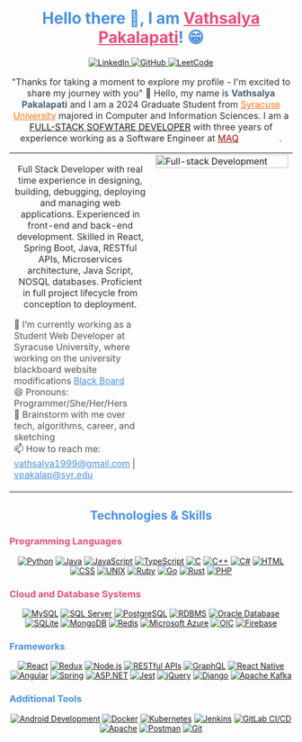 <!-- Center Header and Social Icons -->
<div align="center">
  <h1 style="color: #4A90E2;">Hello there 👋, I am <a href="https://github.com/vathsalya9" style="color: #E94E77;">Vathsalya Pakalapati</a>! 😁</h1>
  <p>
    <a href="https://www.linkedin.com/in/vathsalya-pakalapati/">
      <img src="https://img.shields.io/badge/-LinkedIn-%230077B5?logo=linkedin&style=flat" alt="LinkedIn" />
    </a>
    <a href="https://github.com/vathsalya9">
      <img src="https://img.shields.io/badge/-GitHub-%23121011?logo=github&style=flat" alt="GitHub" />
    </a>
    <a href="https://leetcode.com/vathsalya/">
      <img src="https://img.shields.io/badge/-LeetCode-%23F9D83C?logo=leetcode&style=flat" alt="LeetCode" />
    </a>
  </p>
  <p class="typewriter" id="typing-effect"></p> 
</div>

<div align="center">
  <p style="color: #333; font-size: 16px;">
    "Thanks for taking a moment to explore my profile - I'm excited to share my journey with you" 🚀
    Hello, my name is <strong style="color: #4A6274;">Vathsalya Pakalapati</strong> and I am a 2024 Graduate Student from <a href="https://www.syracuse.edu/" style="color: #FF7518;">Syracuse University</a> majored in Computer and Information Sciences.
   I am a <a href="">FULL-STACK SOFWTARE DEVELOPER</a> with three years of experience working as a Software Engineer at <a href="https://www.maqsoftware.com" style="color: #990F02;">MAQ</a> <a href="https://www.maqsoftware.com" style="color: #FFFFFF;">Software</a>.
  </p>
</div>
<table width="100%">
<tr>
  <td width="50%" valign="top">
<!-- Profile Information -->
<div align="center">
  <p style="color: #333; font-size: 16px;">
   Full Stack Developer with real time experience in designing, building, debugging, deploying and managing web applications. Experienced in front-end and back-end development. Skilled in React, Spring Boot, Java, RESTful APIs, Microservices architecture, Java Script, NOSQL databases. Proficient in full project lifecycle from conception to deployment.
  </p>
</div>
<div align="left">
  <ul style="color: #555; list-style-type: none; padding: 0;">
    <li>🔭 I’m currently working as a Student Web Developer at Syracuse University, where working on the university blackboard website modifications <a href="https://blackboard.syracuse.edu/" style="color: #4A90E2;">Black Board</a></li>
    <li>😄 Pronouns: Programmer/She/Her/Hers</li>
    <li>💬 Brainstorm with me over tech, algorithms, career, and sketching</li>
    <li>📫 How to reach me: <a href="mailto:vathsalya1999@gmail.com" style="color: #4A90E2;">
      vathsalya1999@gmail.com</a> 
      | <a href="mailto:vpakalap@syr.edu" style="color: #4A90E2;">vpakalap@syr.edu</a></li>
  </ul>
</div>
</td>
 <td width="50%" valign="top">
    <img src="https://res.cloudinary.com/practicaldev/image/fetch/s--2bZIjPGC--/c_limit%2Cf_auto%2Cfl_progressive%2Cq_66%2Cw_880/https://dev-to-uploads.s3.amazonaws.com/i/d4tvukbt5mra37cvwklk.gif" alt="Full-stack Development" style="width: 100%; height: auto;" />
  </td>
  </tr>
</table>

<!-- Two Column Layout for Technology Skills and Image -->
<h2 align="center" style="color: #4A90E2;">Technologies & Skills</h2>

<!-- Programming Languages -->
<h3 style="color: #E94E77;">Programming Languages</h3>
<p align="center">
  <a href="#"><img src="https://img.shields.io/badge/-Python-%2335766A?logo=python&style=flat" alt="Python" /></a>
  <a href="#"><img src="https://img.shields.io/badge/-Java-%23F89820?logo=java&style=flat" alt="Java" /></a>
  <a href="#"><img src="https://img.shields.io/badge/-JavaScript-%23F7E018?logo=javascript&style=flat" alt="JavaScript" /></a>
  <a href="#"><img src="https://img.shields.io/badge/-TypeScript-%232B7489?logo=typescript&style=flat" alt="TypeScript" /></a>
  <a href="#"><img src="https://img.shields.io/badge/-C-%2300594F?logo=c&style=flat" alt="C" /></a>
  <a href="#"><img src="https://img.shields.io/badge/-C%2B%2B-%2300594F?logo=cplusplus&style=flat" alt="C++" /></a>
  <a href="#"><img src="https://img.shields.io/badge/-C%23-%232F6C8F?logo=csharp&style=flat" alt="C#" /></a>
  <a href="#"><img src="https://img.shields.io/badge/-HTML-%23E44D26?logo=html5&style=flat" alt="HTML" /></a>
  <a href="#"><img src="https://img.shields.io/badge/-CSS-%231572B6?logo=css3&style=flat" alt="CSS" /></a>
  <a href="#"><img src="https://img.shields.io/badge/-UNIX-%23F4B400?logo=unix&style=flat" alt="UNIX" /></a>
  <a href="#"><img src="https://img.shields.io/badge/-Ruby-%23CC342D?logo=ruby&style=flat" alt="Ruby" /></a>
  <a href="#"><img src="https://img.shields.io/badge/-Go-%2300ADD8?logo=go&style=flat" alt="Go" /></a>
  <a href="#"><img src="https://img.shields.io/badge/-Rust-%234A1F77?logo=rust&style=flat" alt="Rust" /></a>
  <a href="#"><img src="https://img.shields.io/badge/-PHP-%23777BB4?logo=php&style=flat" alt="PHP" /></a>
</p>

<!-- Cloud and Database Systems -->
<h3 style="color: #E94E77;">Cloud and Database Systems</h3>
<p align="center">
  <a href="#"><img src="https://img.shields.io/badge/-MySQL-%234F5D73?logo=mysql&style=flat" alt="MySQL" /></a>
  <a href="#"><img src="https://img.shields.io/badge/-SQL%20Server-%234F5D73?logo=microsoftsqlserver&style=flat" alt="SQL Server" /></a>
  <a href="#"><img src="https://img.shields.io/badge/-PostgreSQL-%233F5F7F?logo=postgresql&style=flat" alt="PostgreSQL" /></a>
  <a href="#"><img src="https://img.shields.io/badge/-RDBMS-%233F5F7F?style=flat" alt="RDBMS" /></a>
  <a href="#"><img src="https://img.shields.io/badge/-Oracle%20Database-%23F80000?logo=oracle&style=flat" alt="Oracle Database" /></a>
  <a href="#"><img src="https://img.shields.io/badge/-SQLite-%2307405F?logo=sqlite&style=flat" alt="SQLite" /></a>
  <a href="#"><img src="https://img.shields.io/badge/-MongoDB-%2347A248?logo=mongodb&style=flat" alt="MongoDB" /></a>
  <a href="#"><img src="https://img.shields.io/badge/-Redis-%23D82C20?logo=redis&style=flat" alt="Redis" /></a>
  <a href="#"><img src="https://img.shields.io/badge/-Microsoft%20Azure-%235F99C7?logo=microsoftazure&style=flat" alt="Microsoft Azure" /></a>
  <a href="#"><img src="https://img.shields.io/badge/-OIC-%23FF7F00?style=flat" alt="OIC" /></a>
  <a href="#"><img src="https://img.shields.io/badge/-Firebase-%23FFCA28?logo=firebase&style=flat" alt="Firebase" /></a>
</p>

<!-- Frameworks -->
<h3 style="color: #4A90E2;">Frameworks</h3>
<p align="center">
  <a href="#"><img src="https://img.shields.io/badge/-React-%23282C34?logo=react&style=flat" alt="React" /></a>
  <a href="#"><img src="https://img.shields.io/badge/-Redux-%23593D88?logo=redux&style=flat" alt="Redux" /></a>
  <a href="#"><img src="https://img.shields.io/badge/-Node.js-%234E9F2A?logo=node.js&style=flat" alt="Node.js" /></a>
  <a href="#"><img src="https://img.shields.io/badge/-RESTful%20APIs-%23000000?style=flat" alt="RESTful APIs" /></a>
  <a href="#"><img src="https://img.shields.io/badge/-GraphQL-%E10098?logo=graphql&style=flat" alt="GraphQL" /></a>
  <a href="#"><img src="https://img.shields.io/badge/-React%20Native-%23000000?logo=react&style=flat" alt="React Native" /></a>
  <a href="#"><img src="https://img.shields.io/badge/-Angular-%236CC24A?logo=angular&style=flat" alt="Angular" /></a>
  <a href="#"><img src="https://img.shields.io/badge/-Spring-%236DB33F?logo=spring&style=flat" alt="Spring" /></a>
  <a href="#"><img src="https://img.shields.io/badge/-ASP.NET-%230074B1?logo=aspnet&style=flat" alt="ASP.NET" /></a>
  <a href="#"><img src="https://img.shields.io/badge/-Jest-%23C21325?logo=jest&style=flat" alt="Jest" /></a>
  <a href="#"><img src="https://img.shields.io/badge/-jQuery-%230E76A8?logo=jquery&style=flat" alt="jQuery" /></a>
  <a href="#"><img src="https://img.shields.io/badge/-Django-%23092E20?logo=django&style=flat" alt="Django" /></a>
  <a href="#"><img src="https://img.shields.io/badge/-Apache%20Kafka-%23000000?logo=apachekafka&style=flat" alt="Apache Kafka" /></a>
</p>
<!-- Additional Tools -->
<h3 style="color: #4A90E2;">Additional Tools</h3>
<p align="center">
  <a href="#"><img src="https://img.shields.io/badge/-Android%20Development-%23A4C639?logo=android&style=flat" alt="Android Development" /></a>
  <a href="#"><img src="https://img.shields.io/badge/-Docker-%232496ED?logo=docker&style=flat" alt="Docker" /></a>
  <a href="#"><img src="https://img.shields.io/badge/-Kubernetes-%2333A9FC?logo=kubernetes&style=flat" alt="Kubernetes" /></a>
  <a href="#"><img src="https://img.shields.io/badge/-Jenkins-%23D24939?logo=jenkins&style=flat" alt="Jenkins" /></a>
  <a href="#"><img src="https://img.shields.io/badge/-GitLab%20CI%2FCD-%23181717?logo=gitlab&style=flat" alt="GitLab CI/CD" /></a>
  <a href="#"><img src="https://img.shields.io/badge/-Apache-%23D22128?logo=apache&style=flat" alt="Apache" /></a>
  <a href="#"><img src="https://img.shields.io/badge/-Postman-%23FF6C37?logo=postman&style=flat" alt="Postman" /></a>
  <a href="#"><img src="https://img.shields.io/badge/-Git-%23F05032?logo=git&style=flat" alt="Git" /></a>
</p>
